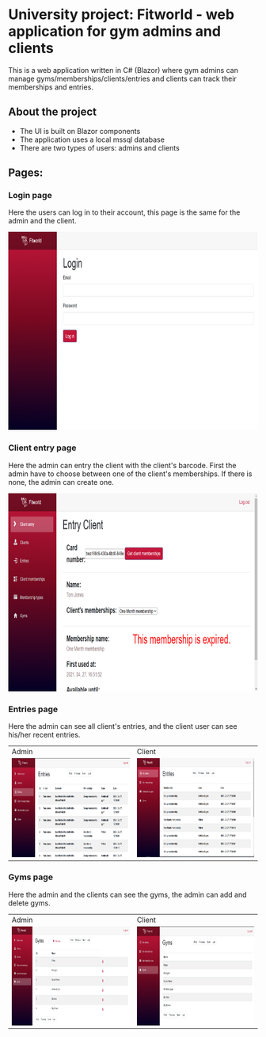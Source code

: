 # University project: Fitworld - web application for gym admins and clients

This is a web application written in C# (Blazor) where gym admins can manage gyms/memberships/clients/entries and clients can track their memberships and entries.

## About the project

* The UI is built on Blazor components
* The application uses a local mssql database
* There are two types of users: admins and clients

## Pages:

### Login page

Here the users can log in to their account, this page is the same for the admin and the client.

<img src="readme_images/login.png" alt="login page" height="400" width="900"/>

### Client entry page

Here the admin can entry the client with the client's barcode. First the admin have to choose between one of the client's memberships. If there is none, the admin can create one.

<img src="readme_images/client_entry.png" alt="client entry page" height="400" width="900"/>

### Entries page

Here the admin can see all client's entries, and the client user can see his/her recent entries.

<table>
  <tr>
    <td>Admin</td>
     <td>Client</td>
  </tr>
  <tr>
    <td><img src="readme_images/entries_admin.png" alt="entries page of admin" height="200" width="450"/></td>
    <td><img src="readme_images/my_entries.png" alt="entries page of client" height="200" width="450"/></td>
  </tr>
 </table>
 
 ### Gyms page
 
 Here the admin and the clients can see the gyms, the admin can add and delete gyms.
 
 <table>
  <tr>
    <td>Admin</td>
     <td>Client</td>
  </tr>
  <tr>
    <td><img src="readme_images/gym_admin.png" alt="gyms page of admin" height="200" width="450"/></td>
    <td><img src="readme_images/gym_client.png" alt="gyms page of client" height="200" width="450"/></td>
  </tr>
 </table>
